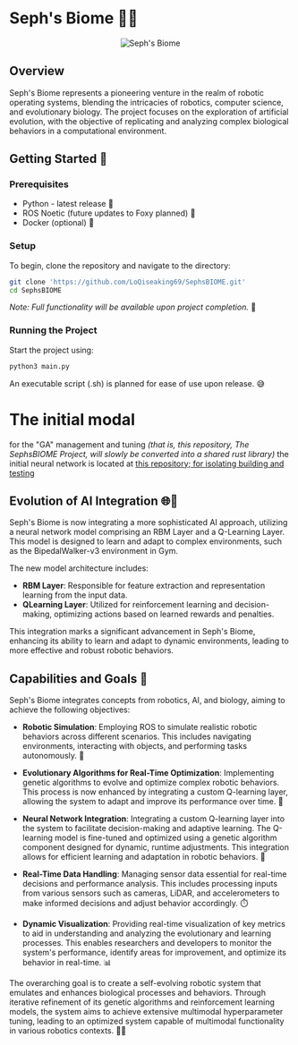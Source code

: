 # Seph's Biome 🌿🤖

<p align="center">
  <img src="https://github.com/LoQiseaking69/SephsBIOME/blob/master/Docs/Misc/IMG_6917.jpg" alt="Seph's Biome">
</p>

## Overview

Seph's Biome represents a pioneering venture in the realm of robotic operating systems, blending the intricacies of robotics, computer science, and evolutionary biology. The project focuses on the exploration of artificial evolution, with the objective of replicating and analyzing complex biological behaviors in a computational environment.

## Getting Started 🚀

### Prerequisites
- Python - latest release 🐍
- ROS Noetic (future updates to Foxy planned) 🤖
- Docker (optional) 🐳

### Setup
To begin, clone the repository and navigate to the directory:
```bash
git clone 'https://github.com/LoQiseaking69/SephsBIOME.git'
cd SephsBIOME
```

*Note: Full functionality will be available upon project completion.* 🌟
### Running the Project
Start the project using:
```bash
python3 main.py
```
An executable script (.sh) is planned for ease of use upon release. 😅

# The initial modal
for the "GA" management and tuning *(that is, this repository, The SephsBIOME Project, will slowly be converted into a shared rust library)* 
the initial neural network is located at [this repository; for isolating building and testing](https://github.com/LoQiseaking69/SephMV)

## Evolution of AI Integration 🌐🔧

Seph's Biome is now integrating a more sophisticated AI approach, utilizing a neural network model comprising an RBM Layer and a Q-Learning Layer. This model is designed to learn and adapt to complex environments, such as the BipedalWalker-v3 environment in Gym.

The new model architecture includes:
- **RBM Layer**: Responsible for feature extraction and representation learning from the input data.
- **QLearning Layer**: Utilized for reinforcement learning and decision-making, optimizing actions based on learned rewards and penalties.

This integration marks a significant advancement in Seph's Biome, enhancing its ability to learn and adapt to dynamic environments, leading to more effective and robust robotic behaviors.


## Capabilities and Goals 🎯

Seph's Biome integrates concepts from robotics, AI, and biology, aiming to achieve the following objectives:

- **Robotic Simulation**: Employing ROS to simulate realistic robotic behaviors across different scenarios. This includes navigating environments, interacting with objects, and performing tasks autonomously. 🤖

- **Evolutionary Algorithms for Real-Time Optimization**: Implementing genetic algorithms to evolve and optimize complex robotic behaviors. This process is now enhanced by integrating a custom Q-learning layer, allowing the system to adapt and improve its performance over time. 🧬

- **Neural Network Integration**: Integrating a custom Q-learning layer into the system to facilitate decision-making and adaptive learning. The Q-learning model is fine-tuned and optimized using a genetic algorithm component designed for dynamic, runtime adjustments. This integration allows for efficient learning and adaptation in robotic behaviors. 🧠

- **Real-Time Data Handling**: Managing sensor data essential for real-time decisions and performance analysis. This includes processing inputs from various sensors such as cameras, LiDAR, and accelerometers to make informed decisions and adjust behavior accordingly. ⏱️

- **Dynamic Visualization**: Providing real-time visualization of key metrics to aid in understanding and analyzing the evolutionary and learning processes. This enables researchers and developers to monitor the system's performance, identify areas for improvement, and optimize its behavior in real-time. 📊

The overarching goal is to create a self-evolving robotic system that emulates and enhances biological processes and behaviors. Through iterative refinement of its genetic algorithms and reinforcement learning models, the system aims to achieve extensive multimodal hyperparameter tuning, leading to an optimized system capable of multimodal functionality in various robotics contexts. 🌱🤖

